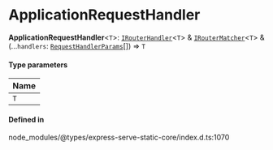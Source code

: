 # ApplicationRequestHandler

 **ApplicationRequestHandler**<`T`\>: [`IRouterHandler`](../interfaces/IRouterHandler.md)<`T`\> & [`IRouterMatcher`](../interfaces/IRouterMatcher.md)<`T`\> & (...`handlers`: [`RequestHandlerParams`](RequestHandlerParams.md)[]) => `T`

#### Type parameters

| Name |
| :------ |
| `T` | `object` |

#### Defined in

node_modules/@types/express-serve-static-core/index.d.ts:1070
